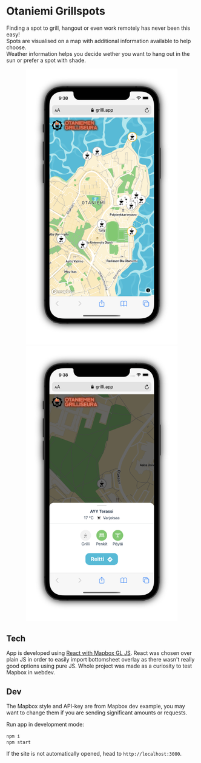 # Otaniemi Grillspots
Finding a spot to grill, hangout or even work remotely has never been this easy!<br>
Spots are visualised on a map with additional information available to help choose.<br>
Weather information helps you decide wether you want to hang out in the sun or prefer a spot with shade.
<p float="left" align="center">
  <img src="/public/phonemap.PNG?raw=true" width="400" />
  <img src="/public/phoneterrance.PNG?raw=true" width="400" /> 
</p>

## Tech
App is developed using [React with Mapbox GL JS](https://docs.mapbox.com/help/tutorials/use-mapbox-gl-js-with-react/). React was chosen over plain JS in order to easily import bottomsheet overlay as there wasn't really good options using pure JS. Whole project was made as a curiosity to test Mapbox in webdev.

## Dev
The Mapbox style and API-key are from Mapbox dev example, you may want to change them if you are sending significant amounts or requests.

Run app in development mode:
```
npm i
npm start
```
If the site is not automatically opened, head to
`http://localhost:3000`.
